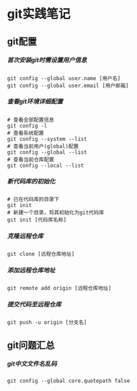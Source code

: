 # git实践笔记

## git配置

##### 首次安装git时需设置用户信息

```shell
git config --global user.name [用户名]
git config --global user.email [用户邮箱]
```

##### 查看git环境详细配置

```shell
# 查看全部配置信息
git config -l
# 查看系统配置
git config --system --list
# 查看当前用户(global)配置
git config --global --list
# 查看当前仓库配置
git config --local --list
```

##### 新代码库的初始化

```shell
# 已在代码库的目录下
git init
# 新建一个目录，将其初始化为git代码库
git init [代码库名称]
```

##### 克隆远程仓库

```shell
git clone [远程仓库地址]
```

##### 添加远程仓库地址

```shell
git remote add origin [远程仓库地址]
```

##### 提交代码至远程仓库

```shell
git push -u origin [分支名]
```



## git问题汇总

##### git中文文件名乱码

```shell
git config --global core.quotepath false
```

